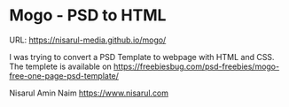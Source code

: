 # Mogo - PSD to HTML
URL: https://nisarul-media.github.io/mogo/

I was trying to convert a PSD Template to webpage with HTML and CSS.
The templete is available on https://freebiesbug.com/psd-freebies/mogo-free-one-page-psd-template/

Nisarul Amin Naim
https://www.nisarul.com
